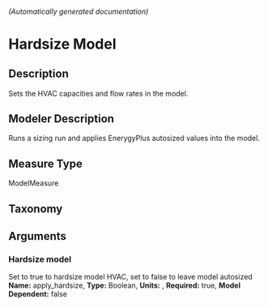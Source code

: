 

###### (Automatically generated documentation)

# Hardsize Model

## Description
Sets the HVAC capacities and flow rates in the model.

## Modeler Description
Runs a sizing run and applies EnerygyPlus autosized values into the model.

## Measure Type
ModelMeasure

## Taxonomy


## Arguments


### Hardsize model
Set to true to hardsize model HVAC, set to false to leave model autosized
**Name:** apply_hardsize,
**Type:** Boolean,
**Units:** ,
**Required:** true,
**Model Dependent:** false





